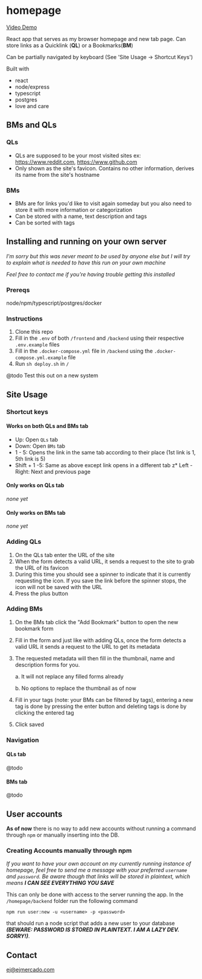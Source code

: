 # homepage

[Video Demo](https://www.youtube.com/watch?v=bOyyGtwD0z8)

React app that serves as my browser homepage and new tab page. Can store links as a Quicklink (**QL**) or a Bookmarks(**BM**)

Can be partially navigated by keyboard (See 'Site Usage -> Shortcut Keys')

Built with
* react
* node/express
* typescript
* postgres
* love and care

## BMs and QLs
### QLs
* QLs are supposed to be your most visited sites ex: https://www.reddit.com, https://www.github.com
* Only shown as the site's favicon. Contains no other information, derives its name from the site's hostname

### BMs
* BMs are for links you'd like to visit again someday but you also need to store it with more information or categorization
* Can be stored with a name, text description and tags
* Can be sorted with tags

## Installing and running on your own server
*I'm sorry but this was never meant to be used by anyone else but I will try to explain what is needed to have this run on your own machine*

*Feel free to contact me if you're having trouble getting this installed*

### Prereqs
node/npm/typescript/postgres/docker

### Instructions
1. Clone this repo
2. Fill in the `.env` of both `/frontend` and `/backend` using their respective `.env.example` files
3. Fill in the `.docker-compose.yml` file in `/backend` using the `.docker-compose.yml.example` file
4. Run `sh deploy.sh` in `/`

@todo Test this out on a new system

## Site Usage
### Shortcut keys
#### Works on both QLs and BMs tab
* Up: Open `QLs` tab
* Down: Open `BMs` tab
* 1 - 5: Opens the link in the same tab according to their place (1st link is 1, 5th link is 5)
* Shift + 1 -5: Same as above except link opens in a different tab
z* Left - Right: Next and previous page

#### Only works on QLs tab
*none yet*
#### Only works on BMs tab
*none yet*

### Adding QLs
1. On the QLs tab enter the URL of the site
2. When the form detects a  valid URL, it sends a request to the site to grab the URL of its favicon
3. During this time you should see a spinner to indicate that it is currently requesting the icon. If you save the link before the spinner stops, the icon will not be saved with the URL
4. Press the plus button

### Adding BMs
1. On the BMs tab click the "Add Bookmark" button to open the new bookmark form
2. Fill in the form and just like with adding QLs, once the form detects  a valid URL it sends a request to the URL to get its metadata
3. The requested metadata will then fill in the thumbnail, name and description forms for you.

    a. It will not replace any filled forms already
    
    b. No options to replace the thumbnail as of now

4. Fill in your tags (note: your BMs can be filtered by tags), entering a new tag is done by pressing the enter button and deleting tags is done by clicking the entered tag
5. Click saved

### Navigation
#### QLs tab

@todo

#### BMs tab

@todo

## User accounts
**As of now** there is no way to add new accounts without running a command through `npm` or manually inserting into the DB.

### Creating Accounts manually through npm
*If you want to have your own account on my currently running instance of homepage, feel free to send me a message with your preferred `username` and `password`. Be aware though that links will be stored in plaintext, which means **I CAN SEE EVERYTHING YOU SAVE***

This can only be done with access to the server running the app. In the `/homepage/backend` folder run the following command
```shell
npm run user:new -u <username> -p <password>
```
that should run a node script that adds a new user to your database ***(BEWARE: PASSWORD IS STORED IN PLAINTEXT. I AM A LAZY DEV. SORRY!)***.


## Contact

ej@ejmercado.com
